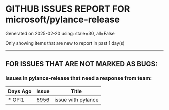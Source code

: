 
# GITHUB ISSUES REPORT FOR microsoft/pylance-release


Generated on 2025-02-20 using: stale=30, all=False


Only showing items that are new to report in past 1 day(s)


---

## FOR ISSUES THAT ARE NOT MARKED AS BUGS:


### Issues in pylance-release that need a response from team:

| Days Ago | Issue | Title |
| --- | --- | --- |
 | \* OP:1  |[6956](https://github.com/microsoft/pylance-release/issues/6956 "issue with pylance")  |issue with pylance |




















